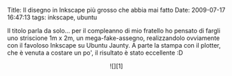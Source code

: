 Title: Il disegno in Inkscape più grosso che abbia mai fatto
Date:  2009-07-17 16:47:13
tags: inkscape, ubuntu

Il titolo parla da solo... per il
compleanno di mio fratello ho pensato di fargli uno striscione 1m x 2m, un
mega-fake-assegno, realizzandolo ovviamente con il favoloso Inkscape su Ubuntu
Jaunty. A parte la stampa con il plotter, che è venuta a costare un po', il
risultato è stato eccellente :D


<center>![][1]</center>

   [1]: http://farm3.static.flickr.com/2566/3728754409_fc40ca37b9_b.jpg
